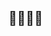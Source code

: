 ## 🤔🤔🤔🤔



<!--
**dringdruff/dringdruff** is a ✨ _special_ ✨ repository because its `README.md` (this file) appears on your GitHub profile.

Here are some ideas to get you started:![Untitled]


- 🔭 I’m currently working on ...
- 🌱 I’m currently learning ...
- 👯 I’m looking to collaborate on ...
- 🤔 I’m looking for help with ...
- 💬 Ask me about ...
- 📫 How to reach me: ...
- 😄 Pronouns: ...
- ⚡ Fun fact: ...
-->
